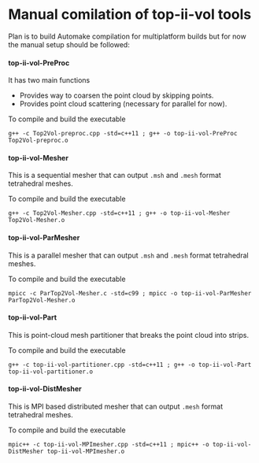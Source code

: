 # Manual comilation of top-ii-vol tools

Plan is to build Automake compilation for multiplatform builds but for now the manual setup should be followed:

#### top-ii-vol-PreProc

It has two main functions 

- Provides way to coarsen the point cloud by skipping points.
- Provides point cloud scattering (necessary for parallel for now).  

To compile and build the executable 

```
g++ -c Top2Vol-preproc.cpp -std=c++11 ; g++ -o top-ii-vol-PreProc Top2Vol-preproc.o
```

#### top-ii-vol-Mesher

This is a sequential mesher that can output `.msh` and `.mesh` format tetrahedral meshes.

To compile and build the executable 

```
g++ -c Top2Vol-Mesher.cpp -std=c++11 ; g++ -o top-ii-vol-Mesher Top2Vol-Mesher.o
```

#### top-ii-vol-ParMesher

This is a parallel mesher that can output `.msh` and `.mesh` format tetrahedral meshes.

To compile and build the executable 

```
mpicc -c ParTop2Vol-Mesher.c -std=c99 ; mpicc -o top-ii-vol-ParMesher ParTop2Vol-Mesher.o
```

#### top-ii-vol-Part

This is point-cloud mesh partitioner that breaks the point cloud into strips.

To compile and build the executable 

```
g++ -c top-ii-vol-partitioner.cpp -std=c++11 ; g++ -o top-ii-vol-Part top-ii-vol-partitioner.o
```


#### top-ii-vol-DistMesher

This is MPI based distributed mesher that can output `.mesh` format tetrahedral meshes.

To compile and build the executable 

```
mpic++ -c top-ii-vol-MPImesher.cpp -std=c++11 ; mpic++ -o top-ii-vol-DistMesher top-ii-vol-MPImesher.o
```


